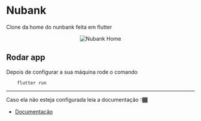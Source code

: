 # Nubank

Clone da home do nunbank feita em flutter

<p align="center">

<img src="https://github.com/marina-santana/nubank-home/blob/master/video.gif" alt="Nubank Home" title="Nubank Home" />

</p>

## Rodar app

Depois de configurar a sua máquina rode o comando 

```
    flutter run
```

---

Caso ela não esteja configurada leia a documentação 👇🏾

- [Documentação](https://flutter.dev/docs)

